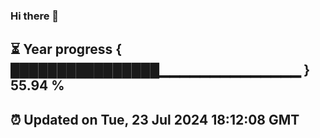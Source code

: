 ### Hi there 👋
⏳ Year progress { ████████████████▁▁▁▁▁▁▁▁▁▁▁▁▁▁ } 55.94 %
---
⏰ Updated on Tue, 23 Jul 2024 18:12:08 GMT
---
